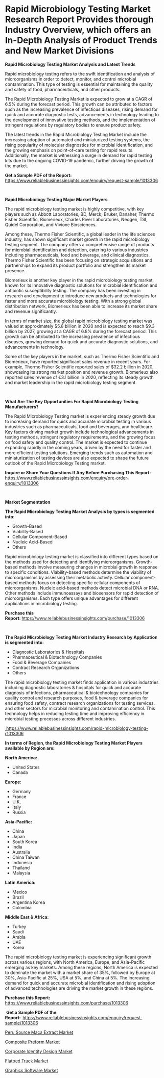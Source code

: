 <p><h1>Rapid Microbiology Testing Market Research Report Provides thorough Industry Overview, which offers an In-Depth Analysis of Product Trends and New Market Divisions</h1></p><p><strong>Rapid Microbiology Testing Market Analysis and Latest Trends</strong></p>
<p><p>Rapid microbiology testing refers to the swift identification and analysis of microorganisms in order to detect, monitor, and control microbial contamination. This type of testing is essential for maintaining the quality and safety of food, pharmaceuticals, and other products.</p><p>The Rapid Microbiology Testing Market is expected to grow at a CAGR of 6.5% during the forecast period. This growth can be attributed to factors such as the increasing prevalence of infectious diseases, rising demand for quick and accurate diagnostic tests, advancements in technology leading to the development of innovative testing methods, and the implementation of stringent regulations by regulatory bodies to ensure product safety.</p><p>The latest trends in the Rapid Microbiology Testing Market include the increasing adoption of automated and miniaturized testing systems, the rising popularity of molecular diagnostics for microbial identification, and the growing emphasis on point-of-care testing for rapid results. Additionally, the market is witnessing a surge in demand for rapid testing kits due to the ongoing COVID-19 pandemic, further driving the growth of the market.</p></p>
<p><strong>Get a Sample PDF of the Report:&nbsp;</strong> <a href="https://www.reliablebusinessinsights.com/enquiry/request-sample/1013306">https://www.reliablebusinessinsights.com/enquiry/request-sample/1013306</a></p>
<p>&nbsp;</p>
<p><strong>Rapid Microbiology Testing Major Market Players</strong></p>
<p><p>The rapid microbiology testing market is highly competitive, with key players such as Abbott Laboratories, BD, Merck, Bruker, Danaher, Thermo Fisher Scientific, Biomerieux, Charles River Laboratories, Neogen, TSI, Quidel Corporation, and Vivione Biosciences.</p><p>Among these, Thermo Fisher Scientific, a global leader in the life sciences industry, has shown significant market growth in the rapid microbiology testing segment. The company offers a comprehensive range of products for microbial identification and detection, catering to various industries including pharmaceuticals, food and beverage, and clinical diagnostics. Thermo Fisher Scientific has been focusing on strategic acquisitions and partnerships to expand its product portfolio and strengthen its market presence.</p><p>Biomerieux is another key player in the rapid microbiology testing market, known for its innovative diagnostic solutions for microbial identification and antibiotic susceptibility testing. The company has been investing in research and development to introduce new products and technologies for faster and more accurate microbiology testing. With a strong global distribution network, Biomerieux has been able to increase its market share and revenue significantly.</p><p>In terms of market size, the global rapid microbiology testing market was valued at approximately $5.8 billion in 2020 and is expected to reach $9.3 billion by 2027, growing at a CAGR of 6.8% during the forecast period. This growth can be attributed to the increasing prevalence of infectious diseases, growing demand for quick and accurate diagnostic solutions, and advancements in technology.</p><p>Some of the key players in the market, such as Thermo Fisher Scientific and Biomerieux, have reported significant sales revenue in recent years. For example, Thermo Fisher Scientific reported sales of $32.2 billion in 2020, showcasing its strong market position and revenue growth. Biomerieux also reported sales revenue of €3.1 billion in 2020, reflecting its steady growth and market leadership in the rapid microbiology testing segment.</p></p>
<p>&nbsp;</p>
<p><strong>What Are The Key Opportunities For Rapid Microbiology Testing Manufacturers?</strong></p>
<p><p>The Rapid Microbiology Testing market is experiencing steady growth due to increasing demand for quick and accurate microbial testing in various industries such as pharmaceuticals, food and beverages, and healthcare. Key factors driving market growth include technological advancements in testing methods, stringent regulatory requirements, and the growing focus on food safety and quality control. The market is expected to continue expanding rapidly in the coming years, driven by the need for faster and more efficient testing solutions. Emerging trends such as automation and miniaturization of testing devices are also expected to shape the future outlook of the Rapid Microbiology Testing market.</p></p>
<p><strong>Inquire or Share Your Questions If Any Before Purchasing This Report:</strong> <a href="https://www.reliablebusinessinsights.com/enquiry/pre-order-enquiry/1013306">https://www.reliablebusinessinsights.com/enquiry/pre-order-enquiry/1013306</a></p>
<p>&nbsp;</p>
<p><strong>Market Segmentation</strong></p>
<p><strong>The Rapid Microbiology Testing Market Analysis by types is segmented into:</strong></p>
<p><ul><li>Growth-Based</li><li>Viability-Based</li><li>Cellular Component-Based</li><li>Nucleic Acid-Based</li><li>Others</li></ul></p>
<p><p>Rapid microbiology testing market is classified into different types based on the methods used for detecting and identifying microorganisms. Growth-based methods involve measuring changes in microbial growth in response to specific conditions. Viability-based methods determine the viability of microorganisms by assessing their metabolic activity. Cellular component-based methods focus on detecting specific cellular components of microorganisms. Nucleic acid-based methods detect microbial DNA or RNA. Other methods include immunoassays and biosensors for rapid detection of microorganisms. Each type offers unique advantages for different applications in microbiology testing.</p></p>
<p><strong>Purchase this Report:&nbsp;</strong><a href="https://www.reliablebusinessinsights.com/purchase/1013306">https://www.reliablebusinessinsights.com/purchase/1013306</a></p>
<p>&nbsp;</p>
<p><strong>The Rapid Microbiology Testing Market Industry Research by Application is segmented into:</strong></p>
<p><ul><li>Diagnostic Laboratories & Hospitals</li><li>Pharmaceutical & Biotechnology Companies</li><li>Food & Beverage Companies</li><li>Contract Research Organizations</li><li>Others</li></ul></p>
<p><p>The rapid microbiology testing market finds application in various industries including diagnostic laboratories & hospitals for quick and accurate diagnosis of infections, pharmaceutical & biotechnology companies for quality control and research purposes, food & beverage companies for ensuring food safety, contract research organizations for testing services, and other sectors for microbial monitoring and contamination control. This technology helps in reducing testing time and improving efficiency in microbial testing processes across different industries.</p></p>
<p><a href="https://www.reliablebusinessinsights.com/rapid-microbiology-testing-r1013306">&nbsp;https://www.reliablebusinessinsights.com/rapid-microbiology-testing-r1013306</a></p>
<p><strong>In terms of Region, the Rapid Microbiology Testing Market Players available by Region are:</strong></p>
<p>
    <p> <strong> North America: </strong>
        <ul>
            <li>United States</li>
            <li>Canada</li>
        </ul>
        </p> 
    <p> <strong> Europe: </strong>
        <ul>
            <li>Germany</li>
            <li>France</li>
            <li>U.K.</li>
            <li>Italy</li>
            <li>Russia</li>
        </ul>
        </p> 
    <p> <strong> Asia-Pacific: </strong>
        <ul>
            <li>China</li>
            <li>Japan</li>
            <li>South Korea</li>
            <li>India</li>
            <li>Australia</li>
            <li>China Taiwan</li>
            <li>Indonesia</li>
            <li>Thailand</li>
            <li>Malaysia</li>
        </ul>
        </p> 
    <p> <strong> Latin America: </strong>
        <ul>
            <li>Mexico</li>
            <li>Brazil</li>
            <li>Argentina Korea</li>
            <li>Colombia</li>
        </ul>
        </p> 
    <p> <strong> Middle East & Africa: </strong>
        <ul>
            <li>Turkey</li>
            <li>Saudi</li>
            <li>Arabia</li>
            <li>UAE</li>
            <li>Korea</li>
        </ul>
    </p>
    </p>
<p><p>The rapid microbiology testing market is experiencing significant growth across various regions, with North America, Europe, and Asia-Pacific emerging as key markets. Among these regions, North America is expected to dominate the market with a market share of 35%, followed by Europe at 30%, Asia-Pacific at 25%, USA at 5%, and China at 5%. The increasing demand for quick and accurate microbial identification and rising adoption of advanced technologies are driving the market growth in these regions.</p></p>
<p><strong>Purchase this Report: </strong><a href="https://www.reliablebusinessinsights.com/purchase/1013306">https://www.reliablebusinessinsights.com/purchase/1013306</a></p>
<p>&nbsp;<strong>Get a Sample PDF of the Report:&nbsp;&nbsp;</strong><a href="https://www.reliablebusinessinsights.com/enquiry/request-sample/1013306">https://www.reliablebusinessinsights.com/enquiry/request-sample/1013306</a></p>
<p><strong></strong></p>
<p><p><a href="https://www.linkedin.com/pulse/global-peru-source-maca-extract-market-focus-product-type-white-cbore?trackingId=d7Yk3iZAQ4qZPAeeeBLu9g%3D%3D">Peru Source Maca Extract Market</a></p><p><a href="https://www.linkedin.com/pulse/composite-preform-market-share-size-trends-industry-analysis-oq7te?trackingId=rwA86IjNSsqXEFn4I4qPFw%3D%3D">Composite Preform Market</a></p><p><a href="https://github.com/lukmanduiky01/Market-Research-Report-List-1/blob/main/corporate-identity-design-market.md">Corporate Identity Design Market</a></p><p><a href="https://www.linkedin.com/pulse/global-flatbed-truck-market-analysis-trends-forecasts-y1jde?trackingId=pbfFsmvWQ4WocBAexsH3dg%3D%3D">Flatbed Truck Market</a></p><p><a href="https://github.com/BraidenLucas2019/Market-Research-Report-List-1/blob/main/graphics-software-market.md">Graphics Software Market</a></p></p>
